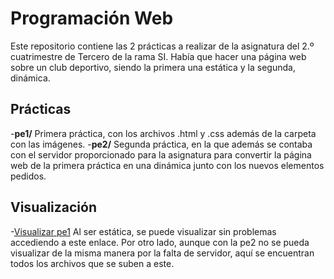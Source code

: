 # Programación Web
Este repositorio contiene las 2 prácticas a realizar de la asignatura del 2.º cuatrimestre de 
Tercero de la rama SI. Había que hacer una página web sobre un club deportivo, siendo la primera
una estática y la segunda, dinámica.

## Prácticas
-**pe1/** Primera práctica, con los archivos .html y .css además de la carpeta con las imágenes.
-**pe2/** Segunda práctica, en la que además se contaba con el servidor proporcionado para la 
          asignatura para convertir la página web de la primera práctica en una dinámica junto 
          con los nuevos elementos pedidos. 

## Visualización
-[Visualizar pe1](https://anarajer10.github.io/Programacion-Web/pe1/)
                 Al ser estática, se puede visualizar sin problemas accediendo a este enlace.
                 Por otro lado, aunque con la pe2 no se pueda visualizar de la misma manera por la
                 falta de servidor, aquí se encuentran todos los archivos que se suben a este.
